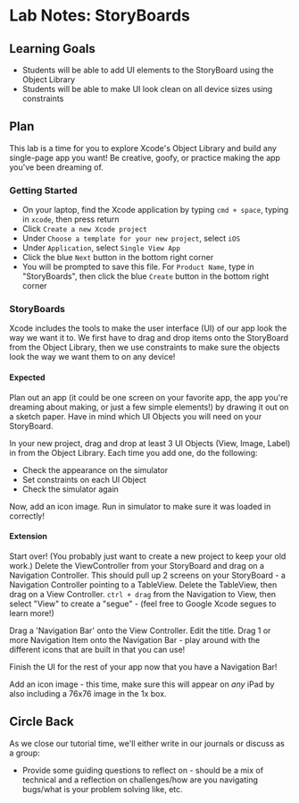 # Lab Notes: StoryBoards

## Learning Goals

* Students will be able to add UI elements to the StoryBoard using the Object Library
* Students will be able to make UI look clean on all device sizes using constraints


## Plan

This lab is a time for you to explore Xcode's Object Library and build any single-page app you want! Be creative, goofy, or practice making the app you've been dreaming of.


### Getting Started

* On your laptop, find the Xcode application by typing `cmd + space`, typing in `xcode`, then press return
* Click `Create a new Xcode project`
* Under `Choose a template for your new project`, select `iOS`
* Under `Application`, select `Single View App`
* Click the blue `Next` button in the bottom right corner
* You will be prompted to save this file. For `Product Name`, type in "StoryBoards", then click the blue `Create` button in the bottom right corner


### StoryBoards

Xcode includes the tools to make the user interface (UI) of our app look the way we want it to. We first have to drag and drop items onto the StoryBoard from the Object Library, then we use constraints to make sure the objects look the way we want them to on any device!


#### Expected

Plan out an app (it could be one screen on your favorite app, the app you're dreaming about making, or just a few simple elements!) by drawing it out on a sketch paper. Have in mind which UI Objects you will need on your StoryBoard.

In your new project, drag and drop at least 3 UI Objects (View, Image, Label) in from the Object Library. Each time you add one, do the following:
- Check the appearance on the simulator
- Set constraints on each UI Object
- Check the simulator again

Now, add an icon image. Run in simulator to make sure it was loaded in correctly!

#### Extension

Start over! (You probably just want to create a new project to keep your old work.) Delete the ViewController from your StoryBoard and drag on a Navigation Controller. This should pull up 2 screens on your StoryBoard - a Navigation Controller pointing to a TableView. Delete the TableView, then drag on a View Controller. `ctrl + drag` from the Navigation to View, then select "View" to create a "segue" - (feel free to Google Xcode segues to learn more!)

Drag a 'Navigation Bar' onto the View Controller. Edit the title. Drag 1 or more Navigation Item onto the Navigation Bar - play around with the different icons that are built in that you can use!

Finish the UI for the rest of your app now that you have a Navigation Bar!

Add an icon image - this time, make sure this will appear on _any_ iPad by also including a 76x76 image in the 1x box.

## Circle Back

As we close our tutorial time, we'll either write in our journals or discuss as a group:

- Provide some guiding questions to reflect on - should be a mix of technical and a reflection on challenges/how are you navigating bugs/what is your problem solving like, etc.

